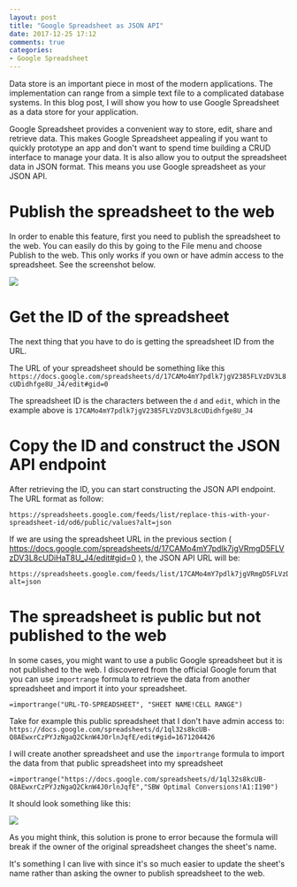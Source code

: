 ```yaml
---
layout: post
title: "Google Spreadsheet as JSON API"
date: 2017-12-25 17:12
comments: true
categories: 
- Google Spreadsheet
---
```


Data store is an important piece in most of the modern applications. The implementation can range from a simple text file to a complicated database systems. In this blog post, I will show you how to use Google Spreadsheet as a data store for your application. 

Google Spreadsheet provides a convenient way to store, edit, share and retrieve data. This makes Google Spreadsheet appealing if you want to quickly prototype an app and don't want to spend time building a CRUD interface to manage your data. It is also allow you to output the spreadsheet data in JSON format. This means you use Google spreadsheet as your JSON API.

# Publish the spreadsheet to the web

In order to enable this feature, first you need to publish the spreadsheet to the web. You can easily do this by going to the File menu and choose Publish to the web. This only works if you own or have admin access to the spreadsheet. See the screenshot below.

[![](/images/posts/google-spreadsheet-json-api/publish-to-the-web.png)](/images/posts/google-spreadsheet-json-api/publish-to-the-web.png)

# Get the ID of the spreadsheet

The next thing that you have to do is getting the spreadsheet ID from the URL.

The URL of your spreadsheet should be something like this `https://docs.google.com/spreadsheets/d/17CAMo4mY7pdlk7jgV2385FLVzDV3L8cUDidhfge8U_J4/edit#gid=0`

The spreadsheet ID is the characters between the `d` and `edit`, which in the example above is `17CAMo4mY7pdlk7jgV2385FLVzDV3L8cUDidhfge8U_J4`

# Copy the ID and construct the JSON API endpoint

After retrieving the ID, you can start constructing the JSON API endpoint. The URL format as follow:

```
https://spreadsheets.google.com/feeds/list/replace-this-with-your-spreadsheet-id/od6/public/values?alt=json
```

If we are using the spreadsheet URL in the previous section ( https://docs.google.com/spreadsheets/d/17CAMo4mY7pdlk7jgVRmgD5FLVzDV3L8cUDiHaT8U_J4/edit#gid=0 ), the JSON API URL will be:

```
https://spreadsheets.google.com/feeds/list/17CAMo4mY7pdlk7jgVRmgD5FLVzDV3L8cUDiHaT8U_J4/od6/public/values?alt=json
```

# The spreadsheet is public but not published to the web

In some cases, you might want to use a public Google spreadsheet but it is not published to the web. I discovered from the official Google forum that you can use `importrange` formula to retrieve the data from another spreadsheet and import it into your spreadsheet.

```
=importrange("URL-TO-SPREADSHEET", "SHEET NAME!CELL RANGE")
```

Take for example this public spreadsheet that I don't have admin access to: `https://docs.google.com/spreadsheets/d/1ql32s8kcUB-Q8AEwxrCzPYJzNgaQ2CknW4J0rlnJqfE/edit#gid=1671204426`

I will create another spreadsheet and use the `importrange` formula to import the data from that public spreadsheet into my spreadsheet

```
=importrange("https://docs.google.com/spreadsheets/d/1ql32s8kcUB-Q8AEwxrCzPYJzNgaQ2CknW4J0rlnJqfE","SBW Optimal Conversions!A1:I190")
```

It should look something like this:

[![](/images/posts/google-spreadsheet-json-api/import-range.png)](/images/posts/google-spreadsheet-json-api/import-range.png)

As you might think, this solution is prone to error because the formula will break if the owner of the original spreadsheet changes the sheet's name.

It's something I can live with since it's so much easier to update the sheet's name rather than asking the owner to publish spreadsheet to the web.
